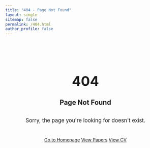```yaml
---
title: "404 - Page Not Found"
layout: single
sitemap: false
permalink: /404.html
author_profile: false
---
```


<div style="text-align: center; padding: 3em 0;">
  <h1 style="font-size: 3em; margin-bottom: 0.5em;">404</h1>
  <h2>Page Not Found</h2>

  <p style="font-size: 1.2em; margin: 2em 0;">
    Sorry, the page you're looking for doesn't exist.
  </p>

  <div style="margin-top: 3em;">
    <a href="/" class="btn btn--primary">Go to Homepage</a>
    <a href="/papers/" class="btn btn--info">View Papers</a>
    <a href="/cv/" class="btn btn--info">View CV</a>
  </div>
</div>
